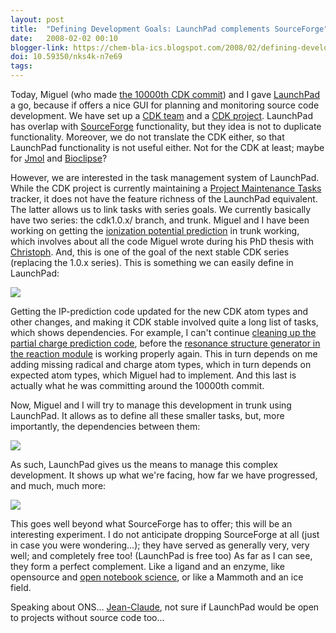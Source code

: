 ```yaml
---
layout: post
title:  "Defining Development Goals: LaunchPad complements SourceForge"
date:   2008-02-02 00:10
blogger-link: https://chem-bla-ics.blogspot.com/2008/02/defining-development-goals-launchpad.html
doi: 10.59350/nks4k-n7e69
tags:
---
```


Today, Miguel (who made [the 10000th CDK commit](http://chem-bla-ics.blogspot.com/2008/02/10000-cdk-commits.html)) and I gave
[LaunchPad](http://launchpad.net/) a go, because if offers a nice GUI for planning and monitoring source code development. We
have set up a [CDK team](https://launchpad.net/~cdk-developers) and a [CDK project](https://launchpad.net/cdk/). LaunchPad
has overlap with [SourceForge](http://www.sf.net/) functionality, but they idea is not to duplicate functionality. Moreover,
we do not translate the CDK either, so that LaunchPad functionality is not useful either. Not for the CDK at least; maybe for
[Jmol](http://www.jmol.org/) and [Bioclipse](http://www.bioclipse.net/)?

However, we are interested in the task management system of LaunchPad. While the CDK project is currently maintaining a
[Project Maintenance Tasks](http://sourceforge.net/tracker/?atid=631143&group_id=20024&func=browse) tracker, it does not have
the feature richness of the LaunchPad equivalent. The latter allows us to link tasks with series goals. We currently basically
have two series: the cdk1.0.x/ branch, and trunk. Miguel and I have been working on getting the
[ionization potential prediction](http://cheminfo.informatics.indiana.edu/~rguha/code/java/nightly/api/org/openscience/cdk/qsar/descriptors/molecular/IPMolecularDescriptor.html)
in trunk working, which involves about all the code Miguel wrote during his PhD thesis with
[Christoph](http://www.steinbeck-molecular.de/steinblog/). And, this is one of the goal of the next stable CDK series
(replacing the 1.0.x series). This is something we can easily define in LaunchPad:

![](/blog/assets/images/trunkSeriesGoals.png)

Getting the IP-prediction code updated for the new CDK atom types and other changes, and making it CDK stable involved
quite a long list of tasks, which shows dependencies. For example, I can't continue
[cleaning up the partial charge prediction code](http://cdk.svn.sourceforge.net/viewvc/cdk/branches/egonw/charge/), before
the [resonance structure generator in the reaction module](http://cdk.svn.sourceforge.net/viewvc/cdk/branches/miguelrojasch/reaction/)
is working properly again. This in turn depends on me adding missing radical and charge atom types, which in turn depends
on expected atom types, which Miguel had to implement. And this last is actually what he was committing around
the 10000th commit.

Now, Miguel and I will try to manage this development in trunk using LaunchPad. It allows as to define all these
smaller tasks, but, more importantly, the dependencies between them:

![](/blog/assets/images/ipPredictionDeps.png)

As such, LaunchPad gives us the means to manage this complex development. It shows up what we're facing, how far we
have progressed, and much, much more:

![](/blog/assets/images/taskMaintenance.png)

This goes well beyond what SourceForge has to offer; this will be an interesting experiment. I do not anticipate dropping
SourceForge at all (just in case you were wondering...); they have served as generally very, very well; and completely
free too! (LaunchPad is free too) As far as I can see, they form a perfect complement. Like a ligand and an enzyme, like
opensource and [open notebook science](http://precedings.nature.com/documents/39/version/1), or like a
Mammoth and an ice field.

Speaking about ONS... [Jean-Claude](http://usefulchem.blogspot.com/), not sure if LaunchPad would be open to projects
without source code too...
